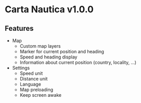 # Carta Nautica v1.0.0

## Features

- Map
  - Custom map layers
  - Marker for current position and heading
  - Speed and heading display
  - Information about current position (country, locality, ...)
- Settings
  - Speed unit
  - Distance unit
  - Language
  - Map preloading
  - Keep screen awake
